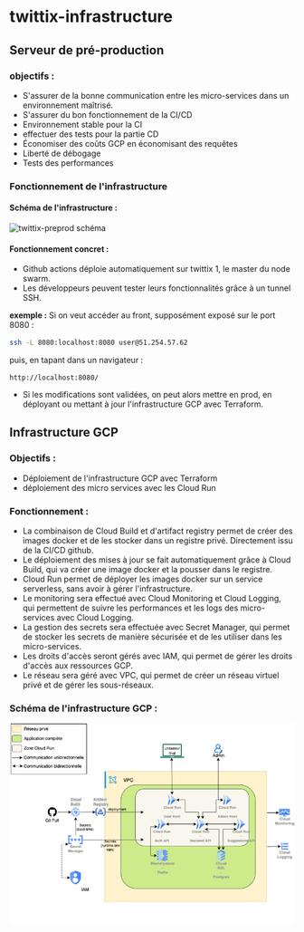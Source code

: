 # twittix-infrastructure
## Serveur de pré-production

### objectifs :

- S'assurer de la bonne communication entre les micro-services dans un environnement maîtrisé.
-  S'assurer du bon fonctionnement de la CI/CD
- Environnement stable pour la CI 
- effectuer des tests pour la partie CD
- Économiser des coûts GCP en économisant des requêtes
- Liberté de débogage 
- Tests des performances


### Fonctionnement de l'infrastructure 

#### Schéma de l'infrastructure :

<img src="https://github.com/user-attachments/assets/5ce790f3-6aa3-4e9f-95ff-66a9939451de" alt="twittix-preprod schéma" width="50%">


#### Fonctionnement concret :

- Github actions déploie automatiquement sur twittix 1, le master du node swarm.
- Les développeurs peuvent tester leurs fonctionnalités grâce à un tunnel SSH.

**exemple :**
Si on veut accéder au front, supposément exposé sur le port 8080 :

```bash
ssh -L 8080:localhost:8080 user@51.254.57.62 
```

puis, en tapant dans un navigateur :

```
http://localhost:8080/
```

- Si les modifications sont validées, on peut alors mettre en prod, en déployant ou mettant à jour l'infrastructure GCP avec Terraform.

## Infrastructure GCP 

### Objectifs :
- Déploiement de l'infrastructure GCP avec Terraform
- déploiement des micro services avec les Cloud Run

### Fonctionnement :
- La combinaison de Cloud Build et d'artifact registry permet de créer des images docker et de les stocker dans un registre privé. Directement issu de la CI/CD github.
- Le déploiement des mises à jour se fait automatiquement grâce à Cloud Build, qui va créer une image docker et la pousser dans le registre.
- Cloud Run permet de déployer les images docker sur un service serverless, sans avoir à gérer l'infrastructure.
- Le monitoring sera effectué avec Cloud Monitoring et Cloud Logging, qui permettent de suivre les performances et les logs des micro-services avec Cloud Logging.
- La gestion des secrets sera effectuée avec Secret Manager, qui permet de stocker les secrets de manière sécurisée et de les utiliser dans les micro-services.
- Les droits d'accès seront gérés avec IAM, qui permet de gérer les droits d'accès aux ressources GCP.
- Le réseau sera géré avec VPC, qui permet de créer un réseau virtuel privé et de gérer les sous-réseaux.

### Schéma de l'infrastructure GCP :
<img src="images/twittix_Infra_GCP2.png" alt="twittix-infra GCP" >